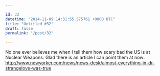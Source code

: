```yaml
---

id: 32
datetime: "2014-11-09 14:31:55.575761 +0000 UTC"
title: "Untitled #32"
draft: false
permalink: "/post/32"

---
```


No one ever believes me when I tell them how scary bad the US is at Nuclear Weapons. Glad there is an article I can point them at now: http://www.newyorker.com/news/news-desk/almost-everything-in-dr-strangelove-was-true
